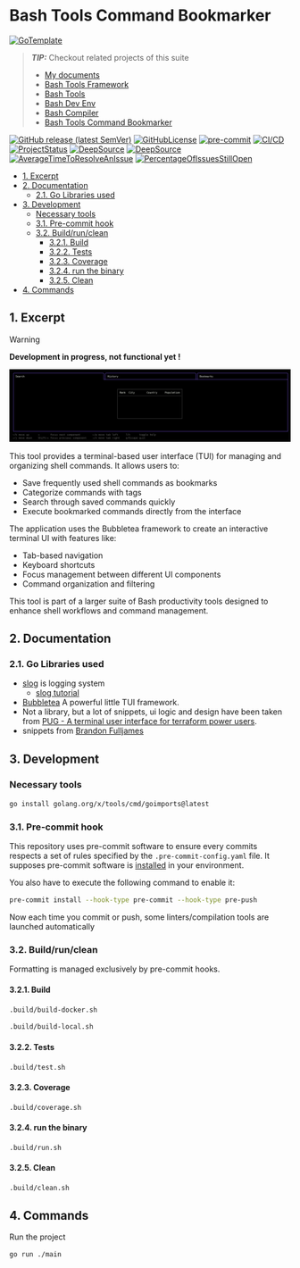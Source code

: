 # Bash Tools Command Bookmarker

[![GoTemplate](https://img.shields.io/badge/go/template-black?logo=go)](https://github.com/SchwarzIT/go-template)

> **_TIP:_** Checkout related projects of this suite
>
> - [My documents](https://fchastanet.github.io/my-documents/)
> - [Bash Tools Framework](https://fchastanet.github.io/bash-tools-framework/)
> - [Bash Tools](https://fchastanet.github.io/bash-tools/)
> - [Bash Dev Env](https://fchastanet.github.io/bash-dev-env/)
> - [Bash Compiler](https://fchastanet.github.io/bash-compiler/)
> - [Bash Tools Command Bookmarker](https://fchastanet.github.io/bash-tools-command-bookmarker/)

<!-- markdownlint-capture -->

<!-- markdownlint-disable MD013 -->

[![GitHub release (latest SemVer)](https://img.shields.io/github/release/fchastanet/bash-tools-command-bookmarker?logo=github&sort=semver)](https://github.com/fchastanet/bash-tools-command-bookmarker/releases)
[![GitHubLicense](https://img.shields.io/github/license/Naereen/StrapDown.js.svg)](https://github.com/fchastanet/bash-tools-command-bookmarker/blob/master/LICENSE)
[![pre-commit](https://img.shields.io/badge/pre--commit-enabled-brightgreen?logo=pre-commit)](https://github.com/pre-commit/pre-commit)
[![CI/CD](https://github.com/fchastanet/bash-tools-command-bookmarker/actions/workflows/main.yml/badge.svg)](https://github.com/fchastanet/bash-tools-command-bookmarker/actions?query=workflow%3A%22Lint+and+test%22+branch%3Amaster)
[![ProjectStatus](http://opensource.box.com/badges/active.svg)](http://opensource.box.com/badges "Project Status")
[![DeepSource](https://deepsource.io/gh/fchastanet/bash-tools-command-bookmarker.svg/?label=active+issues&show_trend=true)](https://deepsource.io/gh/fchastanet/bash-tools-command-bookmarker/?ref=repository-badge)
[![DeepSource](https://deepsource.io/gh/fchastanet/bash-tools-command-bookmarker.svg/?label=resolved+issues&show_trend=true)](https://deepsource.io/gh/fchastanet/bash-tools-command-bookmarker/?ref=repository-badge)
[![AverageTimeToResolveAnIssue](http://isitmaintained.com/badge/resolution/fchastanet/bash-tools-command-bookmarker.svg)](http://isitmaintained.com/project/fchastanet/bash-tools-command-bookmarker "Average time to resolve an issue")
[![PercentageOfIssuesStillOpen](http://isitmaintained.com/badge/open/fchastanet/bash-tools-command-bookmarker.svg)](http://isitmaintained.com/project/fchastanet/bash-tools-command-bookmarker "Percentage of issues still open")

<!-- markdownlint-restore -->

- [1. Excerpt](#1-excerpt)
- [2. Documentation](#2-documentation)
  - [2.1. Go Libraries used](#21-go-libraries-used)
- [3. Development](#3-development)
  - [Necessary tools](#necessary-tools)
  - [3.1. Pre-commit hook](#31-pre-commit-hook)
  - [3.2. Build/run/clean](#32-buildrunclean)
    - [3.2.1. Build](#321-build)
    - [3.2.2. Tests](#322-tests)
    - [3.2.3. Coverage](#323-coverage)
    - [3.2.4. run the binary](#324-run-the-binary)
    - [3.2.5. Clean](#325-clean)
- [4. Commands](#4-commands)

## 1. Excerpt

> [!WARNING]
>
> **Development in progress, not functional yet !**

![application preview](doc/preview.png)

This tool provides a terminal-based user interface (TUI) for managing and
organizing shell commands. It allows users to:

- Save frequently used shell commands as bookmarks
- Categorize commands with tags
- Search through saved commands quickly
- Execute bookmarked commands directly from the interface

The application uses the Bubbletea framework to create an interactive terminal
UI with features like:

- Tab-based navigation
- Keyboard shortcuts
- Focus management between different UI components
- Command organization and filtering

This tool is part of a larger suite of Bash productivity tools designed to
enhance shell workflows and command management.

## 2. Documentation

### 2.1. Go Libraries used

- [slog](https://pkg.go.dev/golang.org/x/exp/slog) is logging system
  - [slog tutorial](https://betterstack.com/community/guides/logging/logging-in-go/#customizing-the-default-logger)
- [Bubbletea](https://github.com/charmbracelet/bubbletea) A powerful little TUI
  framework.
- Not a library, but a lot of snippets, ui logic and design have been taken from
  [PUG - A terminal user interface for terraform power users](https://github.com/leg100/pug).
- snippets from
  [Brandon Fulljames](https://github.com/Evertras/bubble-table/blob/main/table/dimensions.go)

## 3. Development

### Necessary tools

```bash
go install golang.org/x/tools/cmd/goimports@latest
```

### 3.1. Pre-commit hook

This repository uses pre-commit software to ensure every commits respects a set
of rules specified by the `.pre-commit-config.yaml` file. It supposes pre-commit
software is [installed](https://pre-commit.com/#install) in your environment.

You also have to execute the following command to enable it:

```bash
pre-commit install --hook-type pre-commit --hook-type pre-push
```

Now each time you commit or push, some linters/compilation tools are launched
automatically

### 3.2. Build/run/clean

Formatting is managed exclusively by pre-commit hooks.

#### 3.2.1. Build

```bash
.build/build-docker.sh
```

```bash
.build/build-local.sh
```

#### 3.2.2. Tests

```bash
.build/test.sh
```

#### 3.2.3. Coverage

```bash
.build/coverage.sh
```

#### 3.2.4. run the binary

```bash
.build/run.sh
```

#### 3.2.5. Clean

```bash
.build/clean.sh
```

## 4. Commands

Run the project

```bash
go run ./main
```
